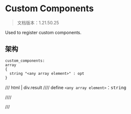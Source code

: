 # Custom Components

> 文档版本：1.21.50.25

Used to register custom components.

## 架构

```mcschema
custom_components:
array
{
  string "<any array element>" : opt
}

```

/// html | div.result
//// define
`<any array element>`：<samp>string</samp>


////


///

